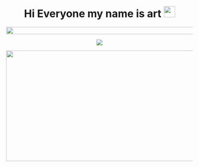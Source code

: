 <h1 align="center">
 Hi Everyone my name is art <img src="https://media.giphy.com/media/hvRJCLFzcasrR4ia7z/giphy.gif" width="30"></h1>
</h1>
<img src="https://i.imgur.com/dBaSKWF.gif" height="20" width="1000">
<p align="center">
  <a href="https://github.com/DenverCoder1/readme-typing-svg"><img src="https://readme-typing-svg.herokuapp.com?lines=Computer+Science+Student;Full+Stack+Web+Developer;Freelancer;DS%20|%20AI%20|%20ML%20Enthusiastic;Always%20learning%20new%20things&center=true&width=380&height=45](https://readme-typing-svg.herokuapp.com?color=289AF7&lines=Welcome+to+my+Github+profile;My+name+in+art+let+me+introduce+myself"></a>
</p>
<div align="center">
  <img src="https://media.giphy.com/media/dWesBcTLavkZuG35MI/giphy.gif" width="600" height="300"/>
</div>




